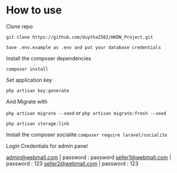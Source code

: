 # How to use
Clone repo

`git clone https://github.com/duytha2502/HKDN_Project.git`

`Save .env.example as .env and put your database credentials`


Install the composer dependencies

`composer install`


Set application key

`php artisan key:generate`   

And Migrate with

`php artisan migrate --seed` or `php artisan migrate:fresh --seed`

 `php artisan storage:link`

 Install the composer socialite
`composer require laravel/socialite`

Login Credentials for admin panel

 admin@webmall.com | password : password
 seller1@webmall.com | password : 123
 seller2@webmall.com | password : 123
